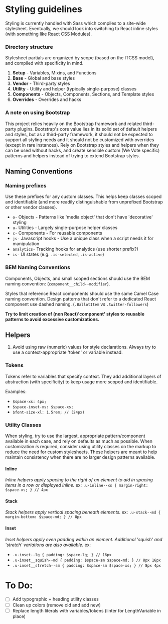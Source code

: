 # Styling guidelines

Styling is currently handled with Sass which compiles to a site-wide stylesheet.
Eventually, we should look into switching to React inline styles (with something like React CSS Modules).


### Directory structure
Stylesheet partials are organized by scope (based on the ITCSS model), and compiled with specificity in mind.

1. **Setup** - Variables, Mixins, and Functions
2. **Base** - Global and base styles
3. **Vendor** - Third-party styles
4. **Utility** - Utility and helper (typically single-purpose) classes
5. **Components** - Objects, Components, Sections, and Template styles
6. **Overrides** - Overrides and hacks


### A note on using Bootstrap
This project relies heavily on the Bootstrap framework and related third-party plugins. Bootstrap's core value lies in its solid set of default helpers and styles, but as a third-party framework, it should not be expected to support all styling needs and it should not be customized with overrides (except in rare instances). Rely on Bootstrap styles and helpers when they can be used without hacks, and create sensible custom (We Vote specific) patterns and helpers instead of trying to extend Bootstrap styles.


## Naming Conventions

### Naming prefixes
Use these prefixes for any custom classes. This helps keep classes scoped and identifiable (and more readily distinguishable from unprefixed Bootstrap or other vendor classes).
- `o-` Objects - Patterns like 'media object' that don't have 'decorative' styling
- `u-` Utilities - Largely single-purpose helper classes
- `c-` Components - For reusable components
- `js-` Javascript hooks - Use a unique class when a script needs it for manipulation
- `analytics-` Tracking hooks for analytics (use shorter prefix?)
- `is-` UI states (e.g. `.is-selected`, `.is-active`)

### BEM Naming Conventions
Components, Objects, and small scoped sections should use the BEM naming convention: (`component__child--modifier`).

Styles that reference React components should use the same Camel Case naming convention. Design patterns that don't refer to a dedicated React component use dashed naming. (`.BallotItem` vs `.twitter-followers`)

**Try to limit creation of (non React)'component' styles to reusable patterns to avoid excessive customizations.**


## Helpers

1. Avoid using raw (numeric) values for style declarations. Always try to use a context-appropriate 'token' or variable instead.


### Tokens

Tokens refer to variables that specify context. They add additional layers of abstraction (with specificity) to keep usage more scoped and identifiable.

Examples:

- `$space-xs: 4px;`
- `$space-inset-xs: $space-xs;`
- `$font-size-xl: 1.5rem; // (24px)`


### Utility Classes

When styling, try to use the largest, appropriate pattern/component available in each case, and rely on defaults as much as possible. When customization _is_ required, consider using utility classes on the markup to reduce the need for custom stylesheets. These helpers are meant to help maintain consistency when there are no larger design patterns available.

#### Inline
*Inline helpers apply spacing to the right of an element to aid in spacing items in a row or displayed inline.*
ex: `.u-inline--xs { margin-right: $space-xs; } // 4px`

#### Stack
*Stack helpers apply vertical spacing beneath elements.*
ex: `.u-stack--md { margin-bottom: $space-md; } // 8px`

#### Inset

*Inset helpers apply even padding within an element. Additional 'squish' and 'stretch' variations are also available.*
ex:

- `.u-inset--lg { padding: $space-lg; } // 16px`
- `.u-inset__squish--md { padding: $space-sm $space-md; } // 8px 16px`
- `.u-inset__stretch--sm { padding: $space-sm $space-xs; } // 8px 4px`

# To Do:
- [ ] Add typographic + heading utility classes
- [ ] Clean up colors (remove old and add new)
- [ ] Replace length literals with variables/tokens (linter for LengthVariable in place)
